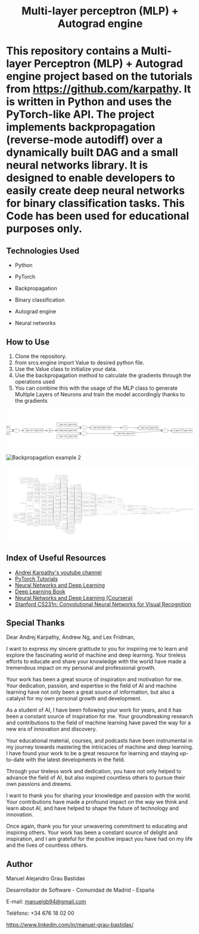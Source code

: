 <h1 align="center"> Multi-layer perceptron (MLP) + Autograd engine <h1>

 This repository contains a Multi-layer Perceptron (MLP) + Autograd engine project based on the tutorials from https://github.com/karpathy.
 It is written in Python and uses the PyTorch-like API. The project implements backpropagation (reverse-mode autodiff) over a dynamically built DAG and a small neural networks library.
 It is designed to enable developers to easily create deep neural networks for binary classification tasks. This Code has been used for educational purposes only.

## Technologies Used

- Python

- PyTorch

- Backpropagation

- Binary classification

- Autograd engine

- Neural networks

## How to Use

1. Clone the repository.
2. from srcs.engine import Value to desired python file.
3. Use the Value class to initialize your data.
4. Use the backpropagation method to calculate the gradients through the operations used
5. You can combine this with the usage of the MLP class to generate Multiple Layers of Neurons and train the model accordingly thanks to the gradients

![Backpropagation example 1](Screenshots/Backpropagation_1.png)


![Backpropagation example 2](Screenshots/.png)


![Neural Network](Screenshots/Neural_Network.png)

## Index of Useful Resources

- [Andrej Karpathy's youtube channel](https://www.youtube.com/@AndrejKarpathy)
- [PyTorch Tutorials](https://pytorch.org/tutorials/)
- [Neural Networks and Deep Learning](http://neuralnetworksanddeeplearning.com/)
- [Deep Learning Book](http://www.deeplearningbook.org/)
- [Neural Networks and Deep Learning (Coursera)](https://www.coursera.org/learn/neural-networks-deep-learning)
- [Stanford CS231n: Convolutional Neural Networks for Visual Recognition](http://cs231n.stanford.edu/)

## Special Thanks

Dear Andrej Karpathy, Andrew Ng, and Lex Fridman,

I want to express my sincere gratitude to you for inspiring me to learn and explore the fascinating world of machine and deep learning. Your tireless efforts to educate and share your knowledge with the world have made a tremendous impact on my personal and professional growth.

Your work has been a great source of inspiration and motivation for me. Your dedication, passion, and expertise in the field of AI and machine learning have not only been a great source of information, but also a catalyst for my own personal growth and development.

As a student of AI, I have been following your work for years, and it has been a constant source of inspiration for me. Your groundbreaking research and contributions to the field of machine learning have paved the way for a new era of innovation and discovery.

Your educational material, courses, and podcasts have been instrumental in my journey towards mastering the intricacies of machine and deep learning. I have found your work to be a great resource for learning and staying up-to-date with the latest developments in the field.

Through your tireless work and dedication, you have not only helped to advance the field of AI, but also inspired countless others to pursue their own passions and dreams.

I want to thank you for sharing your knowledge and passion with the world. Your contributions have made a profound impact on the way we think and learn about AI, and have helped to shape the future of technology and innovation.

Once again, thank you for your unwavering commitment to educating and inspiring others. Your work has been a constant source of delight and inspiration, and I am grateful for the positive impact you have had on my life and the lives of countless others.


## Author

Manuel Alejandro Grau Bastidas

Desarrollador de Software - Comunidad de Madrid - España

E-mail: manuelgb94@gmail.com

Teléfono: +34 676 18 02 00

https://www.linkedin.com/in/manuel-grau-bastidas/
